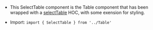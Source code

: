 - This SelectTable component is the Table component that has been wrapped with a [selectTable](https://github.com/tannerlinsley/react-table/tree/v6/#selecttable) HOC, with some exension for styling.

- Import: `import { SelectTable } from '../Table'`
